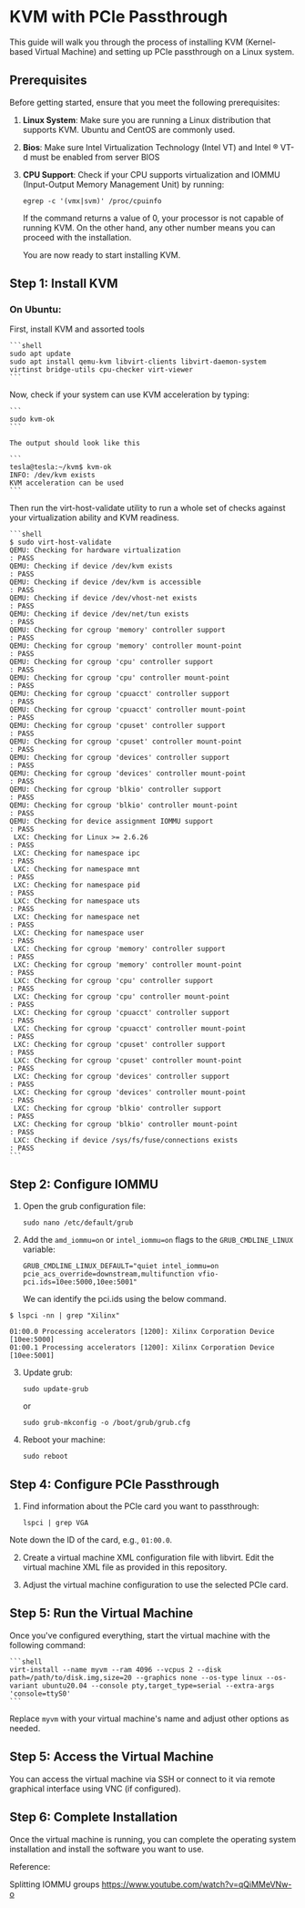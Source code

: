 # KVM with PCIe Passthrough

This guide will walk you through the process of installing KVM (Kernel-based Virtual Machine) and setting up PCIe passthrough on a Linux system.

## Prerequisites

Before getting started, ensure that you meet the following prerequisites:

1. **Linux System**: Make sure you are running a Linux distribution that supports KVM. Ubuntu and CentOS are commonly used.

2. **Bios**: Make sure Intel Virtualization Technology (Intel VT) and Intel ® VT-d must be enabled from server BIOS

3. **CPU Support**: Check if your CPU supports virtualization and IOMMU (Input-Output Memory Management Unit) by running:

    ```
    egrep -c '(vmx|svm)' /proc/cpuinfo
    ```
    If the command returns a value of 0, your processor is not capable of running KVM. On the other hand, any other number means you can proceed with the installation.

    You are now ready to start installing KVM.

## Step 1: Install KVM

### On Ubuntu:

First, install KVM and assorted tools
    
    ```shell
    sudo apt update
    sudo apt install qemu-kvm libvirt-clients libvirt-daemon-system virtinst bridge-utils cpu-checker virt-viewer
    ```

Now, check if your system can use KVM acceleration by typing:

    ```
    sudo kvm-ok
    ```

    The output should look like this

    ```
    tesla@tesla:~/kvm$ kvm-ok
    INFO: /dev/kvm exists
    KVM acceleration can be used
    ```

Then run the virt-host-validate utility to run a whole set of checks against your virtualization ability and KVM readiness.


    ```shell
    $ sudo virt-host-validate
    QEMU: Checking for hardware virtualization                                 : PASS
    QEMU: Checking if device /dev/kvm exists                                   : PASS
    QEMU: Checking if device /dev/kvm is accessible                            : PASS
    QEMU: Checking if device /dev/vhost-net exists                             : PASS
    QEMU: Checking if device /dev/net/tun exists                               : PASS
    QEMU: Checking for cgroup 'memory' controller support                      : PASS
    QEMU: Checking for cgroup 'memory' controller mount-point                  : PASS
    QEMU: Checking for cgroup 'cpu' controller support                         : PASS
    QEMU: Checking for cgroup 'cpu' controller mount-point                     : PASS
    QEMU: Checking for cgroup 'cpuacct' controller support                     : PASS
    QEMU: Checking for cgroup 'cpuacct' controller mount-point                 : PASS
    QEMU: Checking for cgroup 'cpuset' controller support                      : PASS
    QEMU: Checking for cgroup 'cpuset' controller mount-point                  : PASS
    QEMU: Checking for cgroup 'devices' controller support                     : PASS
    QEMU: Checking for cgroup 'devices' controller mount-point                 : PASS
    QEMU: Checking for cgroup 'blkio' controller support                       : PASS
    QEMU: Checking for cgroup 'blkio' controller mount-point                   : PASS
    QEMU: Checking for device assignment IOMMU support                         : PASS
     LXC: Checking for Linux >= 2.6.26                                         : PASS
     LXC: Checking for namespace ipc                                           : PASS
     LXC: Checking for namespace mnt                                           : PASS
     LXC: Checking for namespace pid                                           : PASS
     LXC: Checking for namespace uts                                           : PASS
     LXC: Checking for namespace net                                           : PASS
     LXC: Checking for namespace user                                          : PASS
     LXC: Checking for cgroup 'memory' controller support                      : PASS
     LXC: Checking for cgroup 'memory' controller mount-point                  : PASS
     LXC: Checking for cgroup 'cpu' controller support                         : PASS
     LXC: Checking for cgroup 'cpu' controller mount-point                     : PASS
     LXC: Checking for cgroup 'cpuacct' controller support                     : PASS
     LXC: Checking for cgroup 'cpuacct' controller mount-point                 : PASS
     LXC: Checking for cgroup 'cpuset' controller support                      : PASS
     LXC: Checking for cgroup 'cpuset' controller mount-point                  : PASS
     LXC: Checking for cgroup 'devices' controller support                     : PASS
     LXC: Checking for cgroup 'devices' controller mount-point                 : PASS
     LXC: Checking for cgroup 'blkio' controller support                       : PASS
     LXC: Checking for cgroup 'blkio' controller mount-point                   : PASS
     LXC: Checking if device /sys/fs/fuse/connections exists                   : PASS
    ```


## Step 2: Configure IOMMU

1. Open the grub configuration file:

    ```shell
    sudo nano /etc/default/grub
    ```

2. Add the `amd_iommu=on` or `intel_iommu=on` flags to the `GRUB_CMDLINE_LINUX` variable:

    ```shell
    GRUB_CMDLINE_LINUX_DEFAULT="quiet intel_iommu=on pcie_acs_override=downstream,multifunction vfio-pci.ids=10ee:5000,10ee:5001"
    ```

    We can identify the pci.ids using the below command.


```
$ lspci -nn | grep "Xilinx"

01:00.0 Processing accelerators [1200]: Xilinx Corporation Device [10ee:5000]
01:00.1 Processing accelerators [1200]: Xilinx Corporation Device [10ee:5001]

```



3. Update grub:

    ```shell
    sudo update-grub
    ```

    or

    ```shell
    sudo grub-mkconfig -o /boot/grub/grub.cfg
    ```


4. Reboot your machine:

    ```shell
    sudo reboot
    ```







## Step 4: Configure PCIe Passthrough

1. Find information about the PCIe card you want to passthrough:

    ```shell
    lspci | grep VGA
    ```

Note down the ID of the card, e.g., `01:00.0`.

2. Create a virtual machine XML configuration file with libvirt. Edit the virtual machine XML file as provided in this repository.

3. Adjust the virtual machine configuration to use the selected PCIe card.

## Step 5: Run the Virtual Machine

Once you've configured everything, start the virtual machine with the following command:

    ```shell
    virt-install --name myvm --ram 4096 --vcpus 2 --disk path=/path/to/disk.img,size=20 --graphics none --os-type linux --os-variant ubuntu20.04 --console pty,target_type=serial --extra-args 'console=ttyS0'
    ```

Replace `myvm` with your virtual machine's name and adjust other options as needed.

## Step 5: Access the Virtual Machine

You can access the virtual machine via SSH or connect to it via remote graphical interface using VNC (if configured).

## Step 6: Complete Installation

Once the virtual machine is running, you can complete the operating system installation and install the software you want to use.




Reference:

Splitting IOMMU groups
https://www.youtube.com/watch?v=qQiMMeVNw-o
